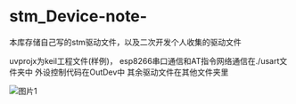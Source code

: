 # stm_Device-note-
本库存储自己写的stm驱动文件，以及二次开发个人收集的驱动文件

uvprojx为keil工程文件(样例)，
esp8266串口通信和AT指令网络通信在./usart文件夹中
外设控制代码在OutDev中
其余驱动文件在其他文件夹里


![图片1](https://github.com/user-attachments/assets/320bb722-4b62-487f-8e3e-b4d0bceb0a6d)
